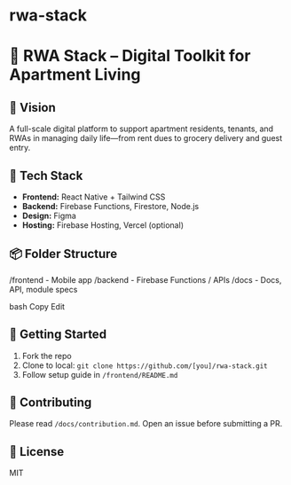 # rwa-stack

# 🏢 RWA Stack – Digital Toolkit for Apartment Living

## 🌟 Vision
A full-scale digital platform to support apartment residents, tenants, and RWAs in managing daily life—from rent dues to grocery delivery and guest entry.

## 🧰 Tech Stack
- **Frontend:** React Native + Tailwind CSS
- **Backend:** Firebase Functions, Firestore, Node.js
- **Design:** Figma
- **Hosting:** Firebase Hosting, Vercel (optional)

## 📦 Folder Structure
/frontend - Mobile app
/backend - Firebase Functions / APIs
/docs - Docs, API, module specs

bash
Copy
Edit

## 🚀 Getting Started
1. Fork the repo
2. Clone to local: `git clone https://github.com/[you]/rwa-stack.git`
3. Follow setup guide in `/frontend/README.md`

## 🙌 Contributing
Please read `/docs/contribution.md`. Open an issue before submitting a PR.

## 📄 License
MIT
